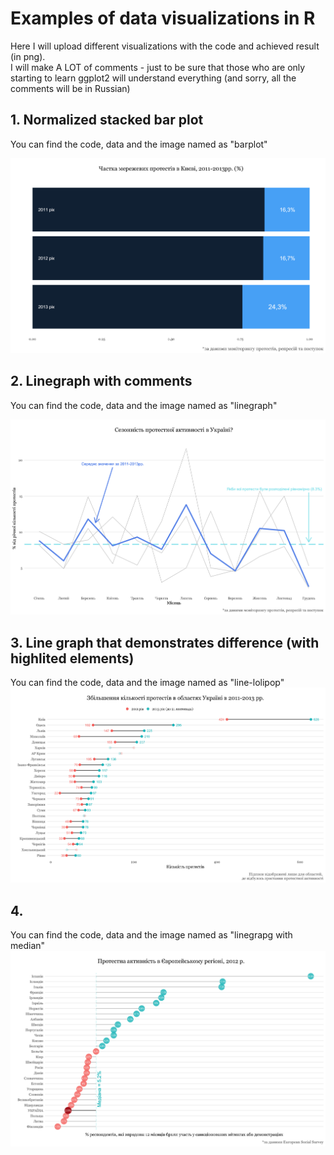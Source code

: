 # Examples of data visualizations in R
Here I will upload different visualizations with the code and achieved result (in png).  
I will make A LOT of comments - just to be sure that those who are only starting to learn ggplot2 will understand everything (and sorry, all the comments will be in Russian)

## 1. Normalized stacked bar plot
You can find the code, data and the image named as "barplot"

![image](https://github.com/DukachY/visualizations/blob/master/barplot.png)


## 2. Linegraph with comments  
You can find the code, data and the image named as "linegraph"  

![image2](https://github.com/DukachY/visualizations/blob/master/linegraph.png)


## 3. Line graph that demonstrates difference (with highlited elements)
You can find the code, data and the image named as "line-lolipop"  
![image3](https://github.com/DukachY/visualizations/blob/master/line-lolipop.png)


## 4.
You can find the code, data and the image named as "linegrapg with median"  
![image4](https://github.com/DukachY/visualizations/blob/master/linegraph%20with%20median.png)
